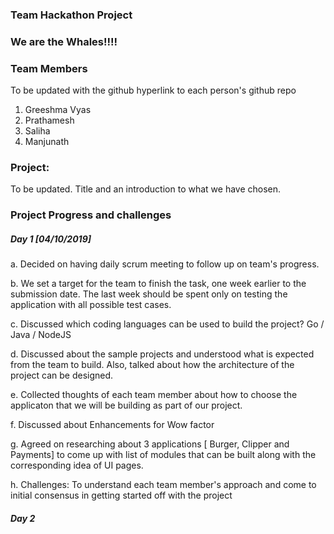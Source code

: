 ### Team Hackathon Project

### We are the Whales!!!!

### Team Members

To be updated with the github hyperlink to each person's github repo
 1. Greeshma Vyas
 2. Prathamesh
 3. Saliha
 4. Manjunath 

### Project: 
To be updated. Title and an introduction to what we have chosen.
    
### Project Progress and challenges

##### Day 1 [04/10/2019] 
a. Decided on having daily scrum meeting to follow up on team's progress. 

b. We set a target for the team to finish the task, one week earlier to the submission date. The last week should be spent only on testing the application with all possible test cases. 

c. Discussed which coding languages can be used to build the project? Go / Java / NodeJS

d. Discussed about the sample projects and understood what is expected from the team to build. Also, talked about how the architecture of the project can be designed.

e. Collected thoughts of each team member about how to choose the applicaton that we will be building as part of our project.
 
f. Discussed about Enhancements for Wow factor

g. Agreed on researching about 3 applications [ Burger, Clipper and Payments] to come up with list of modules that can be built along with the corresponding idea of UI pages. 

h. Challenges: To understand each team member's approach and come to initial consensus in getting started off with the project

##### Day 2 












